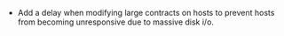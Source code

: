 - Add a delay when modifying large contracts on hosts to prevent hosts
  from becoming unresponsive due to massive disk i/o.
